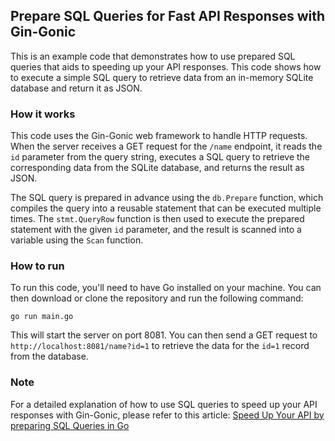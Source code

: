 
## Prepare SQL Queries for Fast API Responses with Gin-Gonic

This is an example code that demonstrates how to use prepared SQL queries that aids to speeding up your API responses. This code shows how to execute a simple SQL query to retrieve data from an in-memory SQLite database and return it as JSON.

### How it works

This code uses the Gin-Gonic web framework to handle HTTP requests. When the server receives a GET request for the `/name` endpoint, it reads the `id` parameter from the query string, executes a SQL query to retrieve the corresponding data from the SQLite database, and returns the result as JSON.

The SQL query is prepared in advance using the `db.Prepare` function, which compiles the query into a reusable statement that can be executed multiple times. The `stmt.QueryRow` function is then used to execute the prepared statement with the given `id` parameter, and the result is scanned into a variable using the `Scan` function.

### How to run

To run this code, you'll need to have Go installed on your machine. You can then download or clone the repository and run the following command:

`go run main.go` 

This will start the server on port 8081. You can then send a GET request to `http://localhost:8081/name?id=1` to retrieve the data for the `id=1` record from the database.

### Note
For a detailed explanation of how to use SQL queries to speed up your API responses with Gin-Gonic, please refer to this article: [Speed Up Your API by preparing SQL Queries in Go](https://medium.com/@ifrimradumdc/speed-up-your-api-by-preparing-sql-queries-in-go-ddfaa2c27c41)
